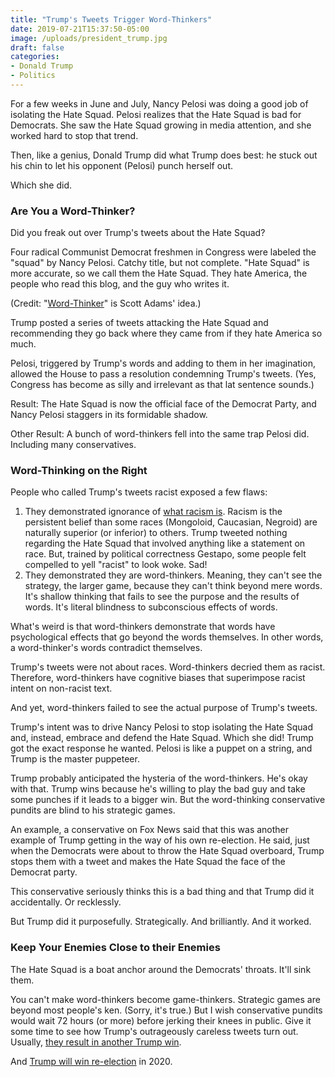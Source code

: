 ```yaml
---
title: "Trump's Tweets Trigger Word-Thinkers"
date: 2019-07-21T15:37:50-05:00
image: /uploads/president_trump.jpg
draft: false
categories:
- Donald Trump
- Politics
---
```

For a few weeks in June and July, Nancy Pelosi was doing a good job of isolating the Hate Squad. Pelosi realizes that the Hate Squad is bad for Democrats. She saw the Hate Squad growing in media attention, and she worked hard to stop that trend. 

Then, like a genius, Donald Trump did what Trump does best: he stuck out his chin to let his opponent (Pelosi) punch herself out. 

Which she did. 

### Are You a Word-Thinker?

Did you freak out over Trump's tweets about the Hate Squad? 

Four radical Communist Democrat freshmen in Congress were labeled the "squad" by Nancy Pelosi. Catchy title, but not complete. "Hate Squad" is more accurate, so we call them the Hate Squad. They hate America, the people who read this blog, and the guy who writes it. 

(Credit: "[Word-Thinker](https://www.scottadamssays.com/2016/07/18/how-persuaders-see-the-world/)" is Scott Adams' idea.)

Trump posted a series of tweets attacking the Hate Squad and recommending they go back where they came from if they hate America so much. 

Pelosi, triggered by Trump's words and adding to them in her imagination, allowed the House to pass a resolution condemning Trump's tweets. (Yes, Congress has become as silly and irrelevant as that lat sentence sounds.)

Result: The Hate Squad is now the official face of the Democrat Party, and Nancy Pelosi staggers in its formidable shadow. 

Other Result: A bunch of word-thinkers fell into the same trap Pelosi did. Including many conservatives. 

### Word-Thinking on the Right

People who called Trump's tweets racist exposed a few flaws:

1. They demonstrated ignorance of [what racism is](https://www.hennessysview.com/2016/06/06/how-to-tell-if-youre-a-racist/). Racism is the persistent belief than some races (Mongoloid, Caucasian, Negroid) are naturally superior (or inferior) to others. Trump tweeted nothing regarding the Hate Squad that involved anything like a statement on race. But, trained by political correctness Gestapo, some people felt compelled to yell "racist" to look woke. Sad!
2. They demonstrated they are word-thinkers. Meaning, they can't see the strategy, the larger game, because they can't think beyond mere words. It's shallow thinking that fails to see the purpose and the results of words. It's literal blindness to subconscious effects of words. 

What's weird is that word-thinkers demonstrate that words have psychological effects that go beyond the words themselves. In other words, a word-thinker's words contradict themselves. 

Trump's tweets were not about races. Word-thinkers decried them as racist. Therefore, word-thinkers have cognitive biases that superimpose racist intent on non-racist text. 

And yet, word-thinkers failed to see the actual purpose of Trump's tweets. 

Trump's intent was to drive Nancy Pelosi to stop isolating the Hate Squad and, instead, embrace and defend the Hate Squad. Which she did! Trump got the exact response he wanted. Pelosi is like a puppet on a string, and Trump is the master puppeteer. 

Trump probably anticipated the hysteria of the word-thinkers. He's okay with that. Trump wins because he's willing to play the bad guy and take some punches if it leads to a bigger win. But the word-thinking conservative pundits are blind to his strategic games. 

An example, a conservative on Fox News said that this was another example of Trump getting in the way of his own re-election. He said, just when the Democrats were about to throw the Hate Squad overboard, Trump stops them with a tweet and makes the Hate Squad the face of the Democrat party. 

This conservative seriously thinks this is a bad thing and that Trump did it accidentally. Or recklessly. 

But Trump did it purposefully. Strategically. And brilliantly. And it worked.

### Keep Your Enemies Close to their Enemies

The Hate Squad is a boat anchor around the Democrats' throats. It'll sink them. 

You can't make word-thinkers become game-thinkers. Strategic games are beyond most people's ken. (Sorry, it's true.) But I wish conservative pundits would wait 72 hours (or more) before jerking their knees in public. Give it some time to see how Trump's outrageously careless tweets turn out. Usually, [they result in another Trump win](https://www.hennessysview.com/2017/03/07/many-times-trumps-crazy-statements-turned-out-to-be-right/). 

And [Trump will win re-election](https://www.hennessysview.com/posts/2019/2019-07-17-yes-president-trump-will-win-re-election/) in 2020. 